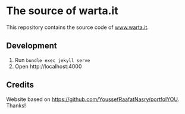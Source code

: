 # The source of warta.it

This repository contains the source code of www.warta.it.

## Development

1. Run `bundle exec jekyll serve`
2. Open http://localhost:4000

## Credits

Website based on https://github.com/YoussefRaafatNasry/portfolYOU. Thanks!
